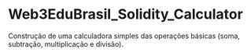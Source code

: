 # Web3EduBrasil_Solidity_Calculator
Construção de uma calculadora simples das operações básicas (soma, subtração, multiplicação e divisão).
